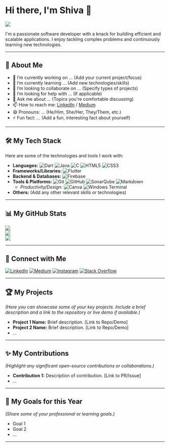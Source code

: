 # Hi there, I'm Shiva 👋

<!-- Visitor Count (keep this simple and at the top or bottom) -->
[![](https://visitcount.itsvg.in/api?id=shiva396&icon=0&color=0)](https://visitcount.itsvg.in)

I'm a passionate software developer with a knack for building efficient and scalable applications. I enjoy tackling complex problems and continuously learning new technologies.

---

## 🚀 About Me

*   🔭 I’m currently working on ... (Add your current project/focus)
*   🌱 I’m currently learning ... (Add new technologies/skills)
*   👯 I’m looking to collaborate on ... (Specify types of projects)
*   🤔 I’m looking for help with ... (If applicable)
*   💬 Ask me about ... (Topics you're comfortable discussing)
*   📫 How to reach me: [LinkedIn](https://linkedin.com/in/shivaprasathr396) / [Medium](https://medium.com/@suryashiva396)
*   😄 Pronouns: ... (He/Him, She/Her, They/Them, etc.)
*   ⚡ Fun fact: ... (Add a fun, interesting fact about yourself)

---

## 🛠️ My Tech Stack

Here are some of the technologies and tools I work with:

*   **Languages:** ![Dart](https://img.shields.io/badge/dart-%230175C2.svg?style=flat-square&logo=dart&logoColor=white) ![Java](https://img.shields.io/badge/java-%23ED8B00.svg?style=flat-square&logo=openjdk&logoColor=white) ![C](https://img.shields.io/badge/c-%2300599C.svg?style=flat-square&logo=c&logoColor=white) ![HTML5](https://img.shields.io/badge/html5-%23E34F26.svg?style=flat-square&logo=html5&logoColor=white) ![CSS3](https://img.shields.io/badge/css3-%231572B6.svg?style=flat-square&logo=css3&logoColor=white)
*   **Frameworks/Libraries:** ![Flutter](https://img.shields.io/badge/Flutter-%2302569B.svg?style=flat-square&logo=Flutter&logoColor=white)
*   **Backend & Databases:** ![Firebase](https://img.shields.io/badge/firebase-a08021?style=flat-square&logo=firebase&logoColor=ffcd34)
*   **Tools & Platforms:** ![Git](https://img.shields.io/badge/git-%23F05033.svg?style=flat-square&logo=git&logoColor=white) ![GitHub](https://img.shields.io/badge/github-%23121011.svg?style=flat-square&logo=github&logoColor=white) ![SonarQube](https://img.shields.io/badge/SonarQube-black?style=flat-square&logo=sonarqube&logoColor=4E9BCD) ![Markdown](https://img.shields.io/badge/markdown-%23000000.svg?style=flat-square&logo=markdown&logoColor=white)
    *   *Productivity/Design:* ![Canva](https://img.shields.io/badge/Canva-%2300C4CC.svg?style=flat-square&logo=Canva&logoColor=white) ![Windows Terminal](https://img.shields.io/badge/Windows%20Terminal-%234D4D4D.svg?style=flat-square&logo=windows-terminal&logoColor=white)
*   **Others:** (Add any other relevant skills or technologies)

---

## 📊 My GitHub Stats

![](https://github-readme-stats.vercel.app/api?username=shiva396&theme=dark&hide_border=false&include_all_commits=true&count_private=true)<br/>
![](https://github-readme-streak-stats.herokuapp.com/?user=shiva396&theme=dark&hide_border=false)<br/>
![](https://github-readme-stats.vercel.app/api/top-langs/?username=shiva396&theme=dark&hide_border=false&include_all_commits=true&count_private=true&layout=compact)

---

## 🔗 Connect with Me

[![LinkedIn](https://img.shields.io/badge/LinkedIn-%230077B5.svg?style=flat-square&logo=linkedin&logoColor=white)](https://linkedin.com/in/shivaprasathr396)
[![Medium](https://img.shields.io/badge/Medium-12100E?style=flat-square&logo=medium&logoColor=white)](https://medium.com/@suryashiva396)
[![Instagram](https://img.shields.io/badge/Instagram-%23E4405F.svg?style=flat-square&logo=Instagram&logoColor=white)](https://instagram.com/shiva_piclife)
[![Stack Overflow](https://img.shields.io/badge/-Stackoverflow-FE7A16?style=flat-square&logo=stack-overflow&logoColor=white)](https://stackoverflow.com/users/0-shiva) <!-- Needs verification -->

---

## 🏆 My Projects

*(Here you can showcase some of your key projects. Include a brief description and a link to the repository or live demo if available.)*

*   **Project 1 Name:** Brief description. [Link to Repo/Demo]
*   **Project 2 Name:** Brief description. [Link to Repo/Demo]
*   ...

---

## ✨ My Contributions

*(Highlight any significant open-source contributions or collaborations.)*

*   **Contribution 1:** Description of contribution. [Link to PR/Issue]
*   ...

---

## 🌱 My Goals for this Year

*(Share some of your professional or learning goals.)*

*   Goal 1
*   Goal 2
*   ...

---
